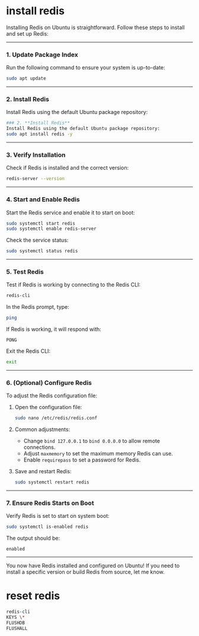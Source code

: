 # install redis

Installing Redis on Ubuntu is straightforward. Follow these steps to install and set up Redis:

---

### 1. **Update Package Index**

Run the following command to ensure your system is up-to-date:

```bash
sudo apt update
```

---

### 2. **Install Redis**

Install Redis using the default Ubuntu package repository:

```bash
### 2. **Install Redis**
Install Redis using the default Ubuntu package repository:
sudo apt install redis -y
```

---

### 3. **Verify Installation**

Check if Redis is installed and the correct version:

```bash
redis-server --version
```

---

### 4. **Start and Enable Redis**

Start the Redis service and enable it to start on boot:

```bash
sudo systemctl start redis
sudo systemctl enable redis-server
```

Check the service status:

```bash
sudo systemctl status redis
```

---

### 5. **Test Redis**

Test if Redis is working by connecting to the Redis CLI:

```bash
redis-cli
```

In the Redis prompt, type:

```bash
ping
```

If Redis is working, it will respond with:

```
PONG
```

Exit the Redis CLI:

```bash
exit
```

---

### 6. **(Optional) Configure Redis**

To adjust the Redis configuration file:

1. Open the configuration file:
   ```bash
   sudo nano /etc/redis/redis.conf
   ```
2. Common adjustments:

   - Change `bind 127.0.0.1` to `bind 0.0.0.0` to allow remote connections.
   - Adjust `maxmemory` to set the maximum memory Redis can use.
   - Enable `requirepass` to set a password for Redis.

3. Save and restart Redis:
   ```bash
   sudo systemctl restart redis
   ```

---

### 7. **Ensure Redis Starts on Boot**

Verify Redis is set to start on system boot:

```bash
sudo systemctl is-enabled redis
```

The output should be:

```
enabled
```

---

You now have Redis installed and configured on Ubuntu! If you need to install a specific version or build Redis from source, let me know.

# reset redis

```sh
redis-cli
KEYS \*
FLUSHDB
FLUSHALL
```
